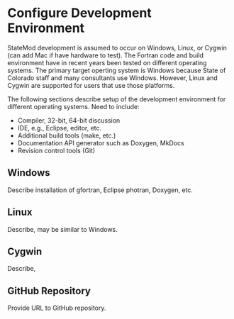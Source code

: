 # Configure Development Environment

StateMod development is assumed to occur on Windows, Linux, or Cygwin (can add Mac if have hardware to test).
The Fortran code and build environment have in recent years been tested on different operating systems.
The primary target operting system is Windows because State of Colorado staff and many consultants use Windows.
However, Linux and Cygwin are supported for users that use those platforms.

The following sections describe setup of the development environment for different operating systems.
Need to include:

* Compiler, 32-bit, 64-bit discussion
* IDE, e.g., Eclipse, editor, etc.
* Additional build tools (make, etc.)
* Documentation API generator such as Doxygen, MkDocs
* Revision control tools (Git)

## Windows

Describe installation of gfortran, Eclipse photran, Doxygen, etc.

## Linux

Describe, may be similar to Windows.

## Cygwin

Describe,

## GitHub Repository

Provide URL to GitHub repository.
